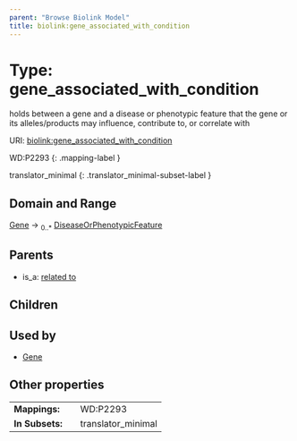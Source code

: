 ```yaml
---
parent: "Browse Biolink Model"
title: biolink:gene_associated_with_condition
---
```


# Type: gene_associated_with_condition


holds between a gene and a disease or phenotypic feature that the gene or its alleles/products may influence, contribute to, or correlate with

URI: [biolink:gene_associated_with_condition](https://w3id.org/biolink/vocab/gene_associated_with_condition)

WD:P2293
{: .mapping-label }


translator_minimal
{: .translator_minimal-subset-label }


## Domain and Range

[Gene](Gene.md) ->  <sub>0..*</sub> [DiseaseOrPhenotypicFeature](DiseaseOrPhenotypicFeature.md)

## Parents

 *  is_a: [related to](related_to.md)

## Children


## Used by

 * [Gene](Gene.md)

## Other properties

|  |  |  |
| --- | --- | --- |
| **Mappings:** | | WD:P2293 |
| **In Subsets:** | | translator_minimal |

